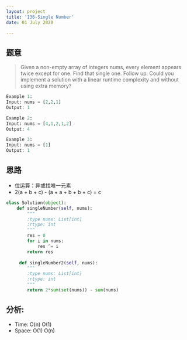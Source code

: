 ```yaml
---
layout: project
title: '136-Single Number'
date: 01 July 2020

---
```

## 题意
> Given a non-empty array of integers nums, every element appears twice except for one. Find that single one.
> Follow up: Could you implement a solution with a linear runtime complexity and without using extra memory?

~~~python
Example 1:
Input: nums = [2,2,1]
Output: 1

Example 2:
Input: nums = [4,1,2,1,2]
Output: 4

Example 3:
Input: nums = [1]
Output: 1
~~~

## 思路
- 位运算：异或找唯一元素
- 2(a + b + c) - (a + a + b + b + c) = c

~~~python
class Solution(object):
    def singleNumber(self, nums):
        """
        :type nums: List[int]
        :rtype: int
        """
        res = 0
        for i in nums:
            res ^= i
        return res
        
     def singleNumber2(self, nums):
        """
        :type nums: List[int]
        :rtype: int
        """
        return 2*sum(set(nums)) - sum(nums)
~~~

## 分析:
- Time: O(n)   O(1)
- Space: O(1)    O(n)
